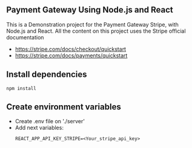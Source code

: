 ## Payment Gateway Using Node.js and React

This is a Demonstration project for the Payment Gateway Stripe, with Node.js and React. All the content on this project uses the Stripe official documentation
* https://stripe.com/docs/checkout/quickstart
* https://stripe.com/docs/payments/quickstart

## Install dependencies

```
npm install
```

## Create environment variables

* Create .env file on './server'
* Add next variables:
  ```
  REACT_APP_API_KEY_STRIPE=<Your_stripe_api_key>
  ```
